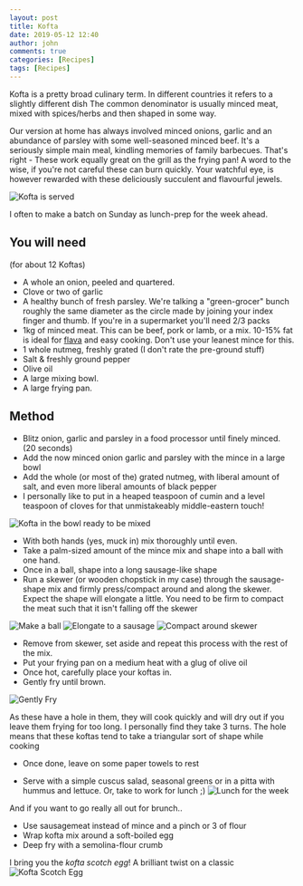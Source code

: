 ```yaml
---
layout: post
title: Kofta
date: 2019-05-12 12:40
author: john
comments: true
categories: [Recipes]
tags: [Recipes]
---
```


Kofta is a pretty broad culinary term. In different countries it refers to a slightly different dish
The common denominator is usually minced meat, mixed with spices/herbs and then shaped in some way.

Our version at home has always involved minced onions, garlic and an abundance of parsley with some well-seasoned minced beef.
It's a seriously simple main meal, kindling memories of family barbecues. That's right - These work equally great on the grill as the frying pan!
A word to the wise, if you're not careful these can burn quickly. 
Your watchful eye, is however rewarded with these deliciously succulent and flavourful jewels.

![Kofta is served](/images/recipes/kofta/Kofta_served.jpg "koftais served")

I often to make a batch on Sunday as lunch-prep for the week ahead. 

## **You will need**
(for about 12 Koftas)

* A whole an onion, peeled and quartered.
* Clove or two of garlic
* A healthy bunch of fresh parsley. 
We're talking a "green-grocer" bunch roughly the same diameter as the circle made by joining your index finger and thumb.
If you're in a supermarket you'll need 2/3 packs
* 1kg of minced meat. This can be beef, pork or lamb, or a mix. 
10-15% fat is ideal for [flava](https://www.youtube.com/watch?v=XVIMAc_U3Tc) and easy cooking. Don't use your leanest mince for this.
* 1 whole nutmeg, freshly grated (I don't rate the pre-ground stuff)
* Salt & freshly ground pepper
* Olive oil
* A large mixing bowl.
* A large frying pan.

## **Method**
* Blitz onion, garlic and parsley in a food processor until finely minced. (20 seconds)
* Add the now minced onion garlic and parsley with the mince in a large bowl
* Add the whole (or most of the) grated nutmeg, with liberal amount of salt, and even more liberal amounts of black pepper
* I personally like to put in a heaped teaspoon of cumin and a level teaspoon of cloves for that unmistakeably middle-eastern touch!

![Kofta in the bowl ready to be mixed](/images/recipes/kofta/Kofta_bowl.jpg "Kofta mix")

* With both hands (yes, muck in) mix thoroughly until even.
* Take a palm-sized amount of the mince mix and shape into a ball with one hand.
* Once in a ball, shape into a long sausage-like shape
* Run a skewer (or wooden chopstick in my case) through the sausage-shape mix and firmly press/compact around and along the skewer.
Expect the shape will elongate a little. You need to be firm to compact the meat such that it isn't falling off the skewer

![Make a ball](/images/recipes/kofta/Kofta_ball.jpg "Make a ball")
![Elongate to a sausage](/images/recipes/kofta/Kofta_sausage.jpg "Elongate")
![Compact around skewer](/images/recipes/kofta/Kofta_skewer.jpg "compact")

* Remove from skewer, set aside and repeat this process with the rest of the mix.
* Put your frying pan on a medium heat with a glug of olive oil
* Once hot, carefully place your koftas in.
* Gently fry until brown.

![Gently Fry](/images/recipes/kofta/Kofta_frying.jpg "Kofta frying")

As these have a hole in them, they will cook quickly and will dry out if you leave them frying for too long.
I personally find they take 3 turns. The hole means that these koftas tend to take a triangular sort of shape while cooking
* Once done, leave on some paper towels to rest

* Serve with a simple cuscus salad, seasonal greens or in a pitta with hummus and lettuce. 
Or, take to work for lunch ;)
![Lunch for the week](/images/recipes/kofta/Kofta_lunch.jpg "Lunch")


And if you want to go really all out for brunch.. 

* Use sausagemeat instead of mince and a pinch or 3 of flour
* Wrap kofta mix around a soft-boiled egg 
* Deep fry with a semolina-flour crumb

I bring you the *kofta scotch egg*! A brilliant twist on a classic
![Kofta Scotch Egg](/images/recipes/kofta/Kofta_egg.jpg "Kofta Scotch Egg")